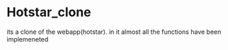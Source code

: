 # Hotstar_clone
its a clone of the webapp(hotstar). in it almost all the functions have been implemeneted
